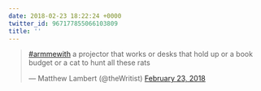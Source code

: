 ```yaml
---
date: 2018-02-23 18:22:24 +0000
twitter_id: 967177855066103809
title: ''
---
```


<blockquote class="twitter-tweet"><p lang="en" dir="ltr"><a href="https://twitter.com/hashtag/armmewith?src=hash&amp;ref_src=twsrc%5Etfw">#armmewith</a> a projector that works or desks that hold up or a book budget or a cat to hunt all these rats</p>&mdash; Matthew Lambert (@theWritist) <a href="https://twitter.com/theWritist/status/967152580093710336?ref_src=twsrc%5Etfw">February 23, 2018</a></blockquote>
<script async src="https://platform.twitter.com/widgets.js" charset="utf-8"></script>
